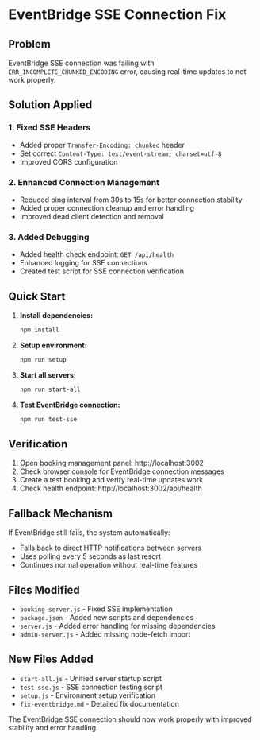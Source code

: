 # EventBridge SSE Connection Fix

## Problem
EventBridge SSE connection was failing with `ERR_INCOMPLETE_CHUNKED_ENCODING` error, causing real-time updates to not work properly.

## Solution Applied

### 1. Fixed SSE Headers
- Added proper `Transfer-Encoding: chunked` header
- Set correct `Content-Type: text/event-stream; charset=utf-8`
- Improved CORS configuration

### 2. Enhanced Connection Management
- Reduced ping interval from 30s to 15s for better connection stability
- Added proper connection cleanup and error handling
- Improved dead client detection and removal

### 3. Added Debugging
- Added health check endpoint: `GET /api/health`
- Enhanced logging for SSE connections
- Created test script for SSE connection verification

## Quick Start

1. **Install dependencies:**
   ```bash
   npm install
   ```

2. **Setup environment:**
   ```bash
   npm run setup
   ```

3. **Start all servers:**
   ```bash
   npm run start-all
   ```

4. **Test EventBridge connection:**
   ```bash
   npm run test-sse
   ```

## Verification

1. Open booking management panel: http://localhost:3002
2. Check browser console for EventBridge connection messages
3. Create a test booking and verify real-time updates work
4. Check health endpoint: http://localhost:3002/api/health

## Fallback Mechanism

If EventBridge still fails, the system automatically:
- Falls back to direct HTTP notifications between servers
- Uses polling every 5 seconds as last resort
- Continues normal operation without real-time features

## Files Modified

- `booking-server.js` - Fixed SSE implementation
- `package.json` - Added new scripts and dependencies
- `server.js` - Added error handling for missing dependencies
- `admin-server.js` - Added missing node-fetch import

## New Files Added

- `start-all.js` - Unified server startup script
- `test-sse.js` - SSE connection testing script
- `setup.js` - Environment setup verification
- `fix-eventbridge.md` - Detailed fix documentation

The EventBridge SSE connection should now work properly with improved stability and error handling.